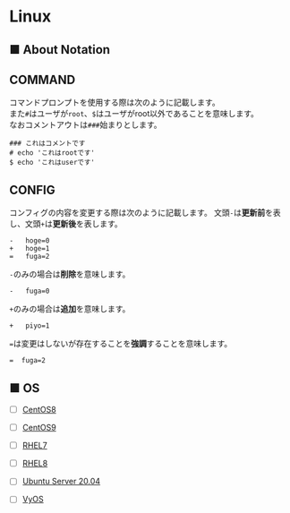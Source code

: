 # Linux
## ■ About Notation
## COMMAND
コマンドプロンプトを使用する際は次のように記載します。  
また`#`はユーザが`root`、`$`はユーザがroot以外であることを意味します。  
なおコメントアウトは`###`始まりとします。
```
### これはコメントです
# echo 'これはrootです'
$ echo 'これはuserです'
```
## CONFIG
コンフィグの内容を変更する際は次のように記載します。
文頭`-`は**更新前**を表し、文頭`+`は**更新後**を表します。
```
-   hoge=0
+   hoge=1
=   fuga=2
```  
`-`のみの場合は**削除**を意味します。
```
-   fuga=0
```
`+`のみの場合は**追加**を意味します。
```
+   piyo=1
```
`=`は変更はしないが存在することを**強調**することを意味します。
```
=  fuga=2
```
## ■ OS
- [ ] [CentOS8](https://github.com/thetaru/memorandum/tree/master/OS/Linux/CentOS8)
- [ ] [CentOS9](https://github.com/thetaru/memorandum/tree/master/OS/Linux/CentOS9)
- [ ] [RHEL7](https://github.com/thetaru/memorandum/tree/master/OS/Linux/RHEL7)
- [ ] [RHEL8](https://github.com/thetaru/memorandum/tree/master/OS/Linux/RHEL8)
- [ ] [Ubuntu Server 20.04](https://github.com/thetaru/memorandum/tree/master/OS/Linux/Ubuntu_Server_20.04)
- [ ] [VyOS](https://github.com/thetaru/memorandum/tree/master/OS/Linux/VyOS)

